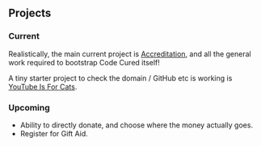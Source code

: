 ## Projects

### Current

Realistically, the main current project is [Accreditation](/docs/Accreditation), and all the general work required to bootstrap Code Cured itself!

A tiny starter project to check the domain / GitHub etc is working is [YouTube Is For Cats](https://youtube.codecured.org).

### Upcoming

* Ability to directly donate, and choose where the money actually goes.
* Register for Gift Aid.